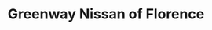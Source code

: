 ---
title: "Greenway Nissan of Florence"
url: /florence/greenway-nissan-of-florence/
shop: Autohaus
---